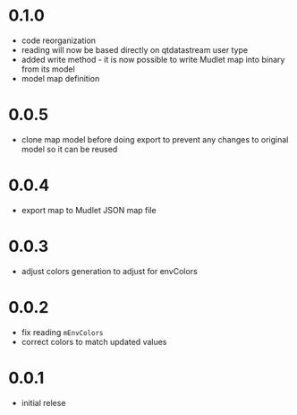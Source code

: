 # 0.1.0
- code reorganization
- reading will now be based directly on qtdatastream user type
- added write method - it is now possible to write Mudlet map into binary from its model
- model map definition

# 0.0.5
- clone map model before doing export to prevent any changes to original model so it can be reused

# 0.0.4
- export map to Mudlet JSON map file

# 0.0.3

- adjust colors generation to adjust for envColors

# 0.0.2

- fix reading `mEnvColors`
- correct colors to match updated values

# 0.0.1

- initial relese